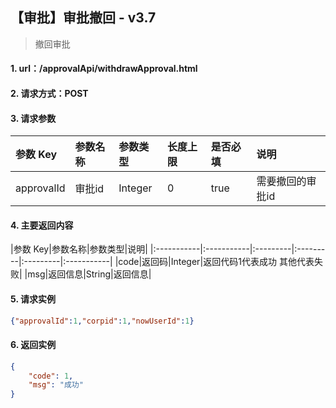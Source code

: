 ## 【审批】审批撤回 - v3.7
> 撤回审批

#### 1. url：/approvalApi/withdrawApproval.html

#### 2. 请求方式：POST

#### 3. 请求参数
|参数 Key|参数名称|参数类型|长度上限|是否必填|说明|
|:-----------|:-----------|:---------|:---------|:---------|:-----------|
|approvalId|审批id|Integer|0|true|需要撤回的审批id|

#### 4. 主要返回内容
|参数 Key|参数名称|参数类型|说明|
|:-----------|:-----------|:---------|:---------|:---------|:-----------|
|code|返回码|Integer|返回代码1代表成功 其他代表失败|
|msg|返回信息|String|返回信息|


#### 5. 请求实例
```JSON
{"approvalId":1,"corpid":1,"nowUserId":1}
```

#### 6. 返回实例
```JSON
{
    "code": 1,
    "msg": "成功"
}
```

